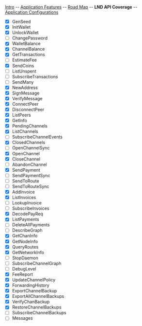 [Intro](../README.md) -- [Application Features](Application_features.md) -- [Road Map](Roadmap.md) -- **LND API Coverage** -- [Application Configurations](Application_configurations.md)

- [x] GenSeed
- [x] InitWallet
- [x] UnlockWallet
- [ ] ChangePassword
- [x] WalletBalance
- [x] ChannelBalance
- [x] GetTransactions
- [ ] EstimateFee
- [x] SendCoins
- [ ] ListUnspent
- [ ] SubscribeTransactions
- [ ] SendMany
- [x] NewAddress
- [x] SignMessage
- [x] VerifyMessage
- [x] ConnectPeer
- [x] DisconnectPeer
- [x] ListPeers
- [x] GetInfo
- [x] PendingChannels
- [x] ListChannels
- [ ] SubscribeChannelEvents
- [x] ClosedChannels
- [ ] OpenChannelSync
- [x] OpenChannel
- [x] CloseChannel
- [ ] AbandonChannel
- [x] SendPayment
- [ ] SendPaymentSync
- [ ] SendToRoute
- [ ] SendToRouteSync
- [x] AddInvoice
- [x] ListInvoices
- [ ] LookupInvoice
- [ ] SubscribeInvoices
- [x] DecodePayReq
- [x] ListPayments
- [ ] DeleteAllPayments
- [ ] DescribeGraph
- [x] GetChanInfo
- [x] GetNodeInfo
- [x] QueryRoutes
- [x] GetNetworkInfo
- [ ] StopDaemon
- [ ] SubscribeChannelGraph
- [ ] DebugLevel
- [x] FeeReport
- [x] UpdateChannelPolicy
- [x] ForwardingHistory
- [x] ExportChannelBackup
- [x] ExportAllChannelBackups
- [x] VerifyChanBackup
- [x] RestoreChannelBackups
- [ ] SubscribeChannelBackups
- [ ] Messages
